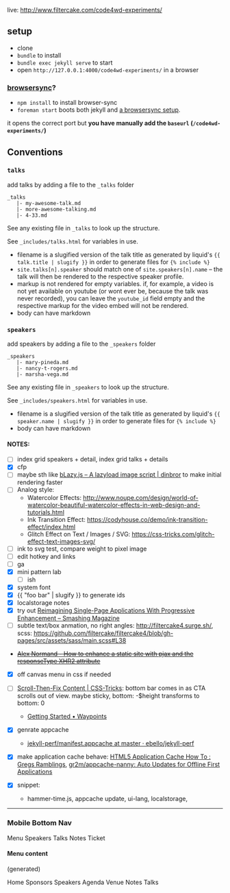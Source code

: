 live: http://www.filtercake.com/code4wd-experiments/

## setup

- clone
- `bundle` to install
- `bundle exec jekyll serve` to start
- open `http://127.0.0.1:4000/code4wd-experiments/` in a browser

### [browsersync](https://www.browsersync.io/)?

- `npm install` to install browser-sync
- `foreman start` boots both jekyll and [a browsersync setup](https://github.com/jekyll/jekyll/issues/4644#issuecomment-228517258).

it opens the correct port but **you have manually add the `baseurl` (`/code4wd-experiments/`)**



## Conventions

### `talks`

add talks by adding a file to the `_talks` folder

    _talks
       |- my-awesome-talk.md
       |- more-awesome-talking.md
       |- 4-33.md

See any existing file in `_talks` to look up the structure.

See `_includes/talks.html` for variables in use.

- filename is a slugified version of the talk title as generated by liquid's `{{ talk.title | slugify }}` in order to generate files for `{% include %}`
- `site.talks[n].speaker` should match one of `site.speakers[n].name` – the talk will then be rendered to the respective speaker profile.
- markup is not rendered for empty variables. if, for example, a video is not yet available on youtube (or wont ever be, because the talk was never recorded), you can leave the `youtube_id` field empty and the respective markup for the video embed will not be rendered.
- body can have markdown

### `speakers`

add speakers by adding a file to the `_speakers` folder

    _speakers
       |- mary-pineda.md
       |- nancy-t-rogers.md
       |- marsha-vega.md

See any existing file in `_speakers` to look up the structure.

See `_includes/speakers.html` for variables in use.

- filename is a slugified version of the talk title as generated by liquid's `{{ speaker.name | slugify }}` in order to generate files for `{% include %}`
- body can have markdown

#### NOTES:

- [ ] index grid speakers + detail, index grid talks + details
- [x] cfp
- [ ] maybe sth like [bLazy.js – A lazyload image script | dinbror](http://dinbror.dk/blog/blazy/) to make initial rendering faster
- [ ] Analog style:
  + Watercolor Effects: http://www.noupe.com/design/world-of-watercolor-beautiful-watercolor-effects-in-web-design-and-tutorials.html
  + Ink Transition Effect: https://codyhouse.co/demo/ink-transition-effect/index.html
  + Glitch Effect on Text / Images / SVG:
https://css-tricks.com/glitch-effect-text-images-svg/
- [ ] ink to svg test, compare weight to pixel image
- [ ] edit hotkey and links
- [ ] ga
- [x] mini pattern lab
    - [ ] ish
- [x] system font
- [x] {{ "foo bar" | slugify }} to generate ids
- [x] localstorage notes
- [x] try out [Reimagining Single-Page Applications With Progressive Enhancement – Smashing Magazine](https://www.smashingmagazine.com/2015/12/reimagining-single-page-applications-progressive-enhancement/)
- [ ] subtle text/box anmation, no right angles: http://filtercake4.surge.sh/, scss: https://github.com/filtercake/filtercake4/blob/gh-pages/src/assets/sass/main.scss#L38
- ~~[Alex Normand - How to enhance a static site with pjax and the responseType XHR2 attribute](http://www.alexnormand.com/blog/2014/07/progressively-enhancing-a-static-site-with-pjax-and-responseType-XHR-attribute/)~~
- [x] off canvas menu in css if needed
- [ ] [Scroll-Then-Fix Content | CSS-Tricks](https://css-tricks.com/scroll-fix-content/): bottom bar comes in as CTA scrolls out of view. maybe sticky, bottom: -$height transforms to bottom: 0
    + [Getting Started • Waypoints](http://imakewebthings.com/waypoints/guides/getting-started/)
- [x] genrate appcache 
    + [jekyll-perf/manifest.appcache at master · ebello/jekyll-perf](https://github.com/ebello/jekyll-perf/blob/master/manifest.appcache)
- [x] make application cache behave: [HTML5 Application Cache How To : Gregs Ramblings](https://gregsramblings.com/2012/05/28/html5-application-cache-how-to/), [gr2m/appcache-nanny: Auto Updates for Offline First Applications](https://github.com/gr2m/appcache-nanny)


- [x] snippet: 
    - hammer-time.js, appcache update, ui-lang, localstorage, 
    

---

### Mobile Bottom Nav

Menu
Speakers
Talks
Notes
Ticket


#### Menu content

(generated)

Home 
Sponsors
Speakers
Agenda 
Venue 
Notes
Talks